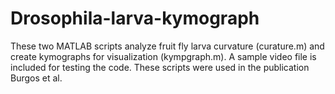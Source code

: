 # Drosophila-larva-kymograph

These two MATLAB scripts analyze fruit fly larva curvature (curature.m) and create kymographs for visualization (kympgraph.m). A sample video file is included for testing the code. These scripts were used in the publication Burgos et al. 
